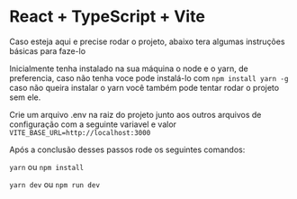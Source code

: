 # React + TypeScript + Vite

Caso esteja aqui e precise rodar o projeto, abaixo tera algumas instruções básicas para faze-lo

Inicialmente tenha instalado na sua máquina o node e o yarn, de preferencia, caso não tenha voce pode instalá-lo com ```npm install yarn -g``` caso não queira instalar o yarn você também pode tentar rodar o projeto sem ele.

Crie um arquivo .env na raiz do projeto junto aos outros arquivos de configuração com a seguinte variavel e valor ```VITE_BASE_URL=http://localhost:3000```

Após a conclusão desses passos rode os seguintes comandos:

```yarn``` ou ```npm install```

```yarn dev``` ou ```npm run dev```

